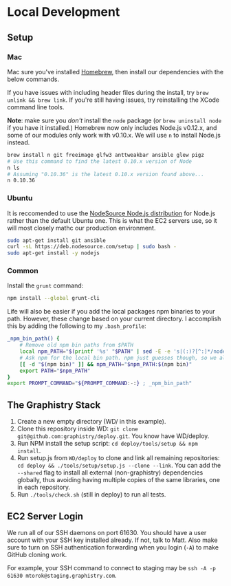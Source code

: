 # Local Development

## Setup

### Mac

Mac sure you've installed [Homebrew](https://github.com/Homebrew/homebrew), then install our dependencies with the below commands.

If you have issues with including header files during the install, try `brew unlink && brew link`. If you're still having issues, try reinstalling the XCode command line tools.

**Note**: make sure you *don't* install the `node` package (or `brew uninstall node` if you have it installed.) Homebrew now only includes Node.js v0.12.x, and some of our modules only work with v0.10.x. We will use `n` to install Node.js instead.

```bash
brew install n git freeimage glfw3 anttweakbar ansible glew pigz
# Use this command to find the latest 0.10.x version of Node
n ls
# Assuming "0.10.36" is the latest 0.10.x version found above...
n 0.10.36
```


### Ubuntu

It is reccomended to use the [NodeSource Node.js distribution](https://github.com/nodesource/distributions) for Node.js rather than the default Ubuntu one. This is what the EC2 servers use, so it will most closely mathc our production environment.

```bash
sudo apt-get install git ansible
curl -sL https://deb.nodesource.com/setup | sudo bash -
sudo apt-get install -y nodejs
```

### Common

Install the `grunt` command:

```bash
npm install --global grunt-cli
```

Life will also be easier if you add the local packages npm binaries to your path. However, these change based on your current directory. I accomplish this by adding the following to my `.bash_profile`:

```bash
_npm_bin_path() {
    # Remove old npm bin paths from $PATH
    local npm_PATH="$(printf '%s' "$PATH" | sed -E -e 's|(:)?[^:]*/node_modules/\.bin||g')"
    # Ask npm for the local bin path. npm just guesses though, so we also verify it exists before adding it to $PATH
    [[ -d "$(npm bin)" ]] && npm_PATH="$npm_PATH:$(npm bin)"
    export PATH="$npm_PATH"
}
export PROMPT_COMMAND="${PROMPT_COMMAND:-:} ; _npm_bin_path"
```


## The Graphistry Stack

1. Create a new empty directory (WD/ in this example).
2. Clone this repository inside WD: `git clone git@github.com:graphistry/deploy.git`. You know have WD/deploy.
3. Run NPM install the setup script: `cd deploy/tools/setup && npm install`.
4. Run setup.js from `WD/deploy` to clone and link all remaining repositories: `cd deploy && ./tools/setup/setup.js --clone --link`. You can add the `--shared` flag to install all external (non-graphistry) dependencies globally, thus avoiding having multiple copies of the same libraries, one in each repository.
5. Run `./tools/check.sh` (still in deploy) to run all tests.


## EC2 Server Login

We run all of our SSH daemons on port 61630. You should have a user account with your SSH key installed already. If not, talk to Matt. Also make sure to turn on SSH authentication forwarding when you login (`-A`) to make GitHub cloning work.

For example, your SSH command to connect to staging may be `ssh -A -p 61630 mtorok@staging.graphistry.com`.
